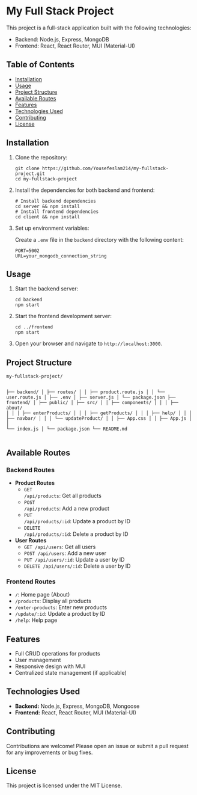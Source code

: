 <h1>My Full Stack Project</h1>
    <p>This project is a full-stack application built with the following technologies:</p>
    <ul>
        <li>Backend: Node.js, Express, MongoDB</li>
        <li>Frontend: React, React Router, MUI (Material-UI)</li>
    </ul>
    <h2>Table of Contents</h2>
    <ul>
        <li><a href="#installation">Installation</a></li>
        <li><a href="#usage">Usage</a></li>
        <li><a href="#project-structure">Project Structure</a></li>
        <li><a href="#available-routes">Available Routes</a></li>
        <li><a href="#features">Features</a></li>
        <li><a href="#technologies-used">Technologies Used</a></li>
        <li><a href="#contributing">Contributing</a></li>
        <li><a href="#license">License</a></li>
    </ul>
    <h2 id="installation">Installation</h2>
    <ol>
        <li>Clone the repository:
            <pre><code>git clone https://github.com/Yousefeslam214/my-fullstack-project.git
cd my-fullstack-project</code></pre>
</li>
<li>Install the dependencies for both backend and frontend:
<pre><code># Install backend dependencies
cd server && npm install
# Install frontend dependencies
cd client && npm install</code></pre>

</li>
<li>Set up environment variables:
<p>Create a <code>.env</code> file in the <code>backend</code> directory with the following content:</p>
<pre><code>PORT=5002
URL=your_mongodb_connection_string</code></pre>
</li>
</ol>
    <h2 id="usage">Usage</h2>
    <ol>
        <li>Start the backend server:
            <pre><code>cd backend
npm start</code></pre>
</li>
<li>Start the frontend development server:
<pre><code>cd ../frontend
npm start</code></pre>
</li>
<li>Open your browser and navigate to <code>http://localhost:3000</code>.</li>
</ol>
    <h2 id="project-structure">Project Structure</h2>
    <pre><code>my-fullstack-project/

├── backend/
│ ├── routes/
│ │ ├── product.route.js
│ │ └── user.route.js
│ ├── .env
│ ├── server.js
│ └── package.json
├── frontend/
│ ├── public/
│ ├── src/
│ │ ├── components/
│ │ │ ├── about/
│ │ │ ├── enterProducts/
│ │ │ ├── getProducts/
│ │ │ ├── help/
│ │ │ ├── navbar/
│ │ │ └── updateProduct/
│ │ ├── App.css
│ │ ├── App.js
│ │ └── index.js
│ └── package.json
└── README.md</code></pre>
</pre>
    <h2 id="available-routes">Available Routes</h2>
    <h3>Backend Routes</h3>
    <ul>
        <li><strong>Product Routes</strong>
            <ul>
                <li><code>GET /api/products</code>: Get all products</li>
                <li><code>POST /api/products</code>: Add a new product</li>
                <li><code>PUT /api/products/:id</code>: Update a product by ID</li>
                <li><code>DELETE /api/products/:id</code>: Delete a product by ID</li>
            </ul>
        </li>
        <li><strong>User Routes</strong>
            <ul>
                <li><code>GET /api/users</code>: Get all users</li>
                <li><code>POST /api/users</code>: Add a new user</li>
                <li><code>PUT /api/users/:id</code>: Update a user by ID</li>
                <li><code>DELETE /api/users/:id</code>: Delete a user by ID</li>
            </ul>
        </li>
    </ul>
    <h3>Frontend Routes</h3>
    <ul>
        <li><code>/</code>: Home page (About)</li>
        <li><code>/products</code>: Display all products</li>
        <li><code>/enter-products</code>: Enter new products</li>
        <li><code>/update/:id</code>: Update a product by ID</li>
        <li><code>/help</code>: Help page</li>
    </ul>
    <h2 id="features">Features</h2>
    <ul>
        <li>Full CRUD operations for products</li>
        <li>User management</li>
        <li>Responsive design with MUI</li>
        <li>Centralized state management (if applicable)</li>
    </ul>
    <h2 id="technologies-used">Technologies Used</h2>
    <ul>
        <li><strong>Backend:</strong> Node.js, Express, MongoDB, Mongoose</li>
        <li><strong>Frontend:</strong> React, React Router, MUI (Material-UI)</li>
    </ul>
    <h2 id="contributing">Contributing</h2>
    <p>Contributions are welcome! Please open an issue or submit a pull request for any improvements or bug fixes.</p>
    <h2 id="license">License</h2>
    <p>This project is licensed under the MIT License.</p>
